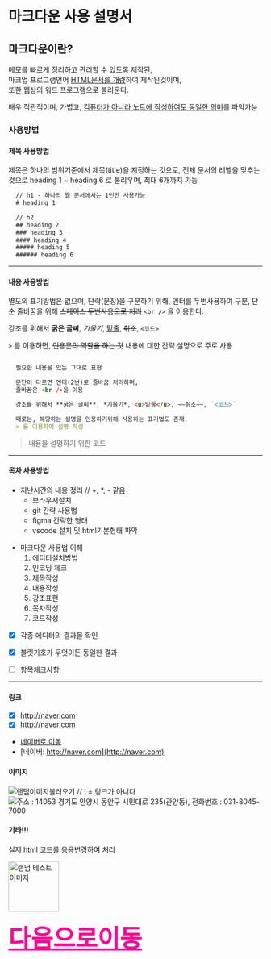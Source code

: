 # 마크다운 사용 설명서

## 마크다운이란?

메모를 빠르게 정리하고 관리할 수 있도록 제작된, <br />
마크업 프로그램언어 <u>HTML문서를 개량</u>하여 제작된것이며,   <br />
또한 웹상의 워드 프로그램으로 불리운다.   <br />

매우 직관적이며, 가볍고, <u>컴퓨터가 아니라 노트에 작성하여도 동일한 의미</u>를 파악가능

### 사용방법

#### 제목 사용방법
제목은 하나의 범위기준에서 제목(title)을 지정하는 것으로, 전체 문서의 레벨을 맞추는 것으로 heading 1 ~ heading 6 로 불리우며, 최대 6개까지 가능


``` markdown
  // h1 - 하나의 웹 문서에서는 1번만 사용가능 
  # heading 1 

  // h2             
  ## heading 2
  ### heading 3
  #### heading 4
  ##### heading 5
  ###### heading 6  
```
---

#### 내용 사용방법

별도의 표기방법은 없으며, 단락(문장)을 구분하기 위해, 엔터를 두번사용하여 구분,
단순 줄바꿈을 위해 ~~스페이스 두번사용으로 처리~~ `<br />` 을 이용한다.

강조를 위해서 **굵은 글씨**, *기울기*, <u>밑줄</u>, ~~취소~~, `<코드>`

`>` 를 이용하면, ~~인용문의 역할을 하는 것~~ 내용에 대한 간략 설명으로 주로 사용

``` markdown

  필요한 내용을 있는 그대로 표현

  문단이 다르면 엔터(2번)로 줄바꿈 처리하며, 
  줄바꿈은 <br />을 이용

  강조를 위해서 **굵은 글씨**, *기울기*, <u>밑줄</u>, ~~취소~~, `<코드>`

  때로는, 해당하는 설명을 인용하기위해 사용하는 표기법도 존재,
  > 를 이용하여 설명 작성

```
> 내용을 설명하기 위한 코드


---

#### 목차 사용방법

- 지난시간의 내용 정리 // +, *, - 같음
  - 브라우저설치
  - git 간략 사용법
  - figma 간략한 형태
  - vscode 설치 및 html기본형태 파악

* 마크다운 사용법 이해
  1. 에디터설치방법
  2. 인코딩 체크
  3. 제목작성
  4. 내용작성
  5. 강조표현
  6. 목차작성
  7. 코드작성

- [x] 각종 에디터의 결과물 확인
- [x] 불릿기호가 무엇이든 동일한 결과
- [ ] 항목체크사항



---

#### 링크
  - [x] http://naver.com 
  - [x] <http://naver.com> 
  - [네이버로 이동](http://naver.com) 
  - [네이버: http://naver.com](http://naver.com)

#### 이미지
  ![랜덤이미지불러오기](https://picsum.photos/200/300) // ! = 링크가 아니다
  ![주소 : 14053 경기도 안양시 동안구 시민대로 235(관양동), 전화번호 : 031-8045-7000](https://www.anyang.go.kr/main/contents.do?key=305)

#### 기타!!!
실제 html 코드를 응용변경하여 처리

<img src="https://picsum.photos/200/300" 
     alt="랜덤 테스트 이미지" width="100px" />

<a href="https://daum.net" 
   style="color:#f09; font-weight:900; font-size:3rem">
   다음으로이동
</a>
